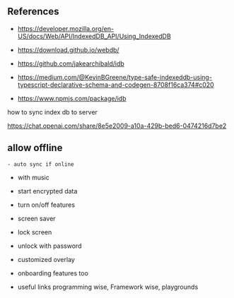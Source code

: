 ## References

- https://developer.mozilla.org/en-US/docs/Web/API/IndexedDB_API/Using_IndexedDB
- https://download.github.io/webdb/
- https://github.com/jakearchibald/idb
- https://medium.com/@KevinBGreene/type-safe-indexeddb-using-typescript-declarative-schema-and-codegen-8708f16ca374#c020

- https://www.npmjs.com/package/idb

how to sync index db to server

https://chat.openai.com/share/8e5e2009-a10a-429b-bed6-0474216d7be2

## allow offline

    - auto sync if online

- with music
- start encrypted data
- turn on/off features
- screen saver
- lock screen
- unlock with password
- customized overlay

- onboarding features too

- useful links programming wise, Framework wise, playgrounds
